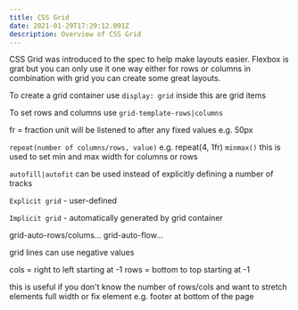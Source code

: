 ```yaml
---
title: CSS Grid
date: 2021-01-29T17:29:12.091Z
description: Overview of CSS Grid
---
```

CSS Grid was introduced to the spec to help make layouts easier. Flexbox is grat but you can only use it one way either for rows or columns in combination with grid you can create some great layouts.

To create a grid container use `display: grid` inside this are grid items

To set rows and columns use `grid-template-rows|columns`

fr = fraction unit will be listened to after any fixed values e.g. 50px

`repeat(number of columns/rows, value)` e.g. repeat(4, 1fr)
`minmax()` this is used to set min and max width for columns or rows

`autofill|autofit` can be used instead of explicitly defining a number of tracks

`Explicit grid` - user-defined

`Implicit grid` - automatically generated by grid container

grid-auto-rows/colums...
grid-auto-flow...

grid lines can use negative values 

cols = right to left starting at -1
rows = bottom to top starting at -1

this is useful if you don't know the number of rows/cols and want to stretch elements full width or fix element e.g. footer at bottom of the page
